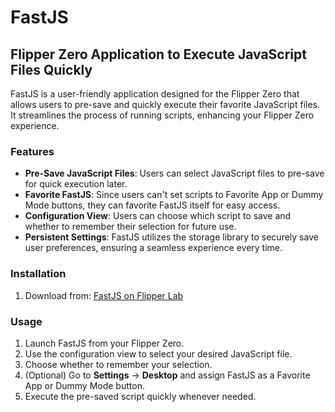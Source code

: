 # FastJS

## Flipper Zero Application to Execute JavaScript Files Quickly

FastJS is a user-friendly application designed for the Flipper Zero that allows users to pre-save and quickly execute their favorite JavaScript files. It streamlines the process of running scripts, enhancing your Flipper Zero experience.

### Features
- **Pre-Save JavaScript Files**: Users can select JavaScript files to pre-save for quick execution later.
- **Favorite FastJS**: Since users can't set scripts to Favorite App or Dummy Mode buttons, they can favorite FastJS itself for easy access.
- **Configuration View**: Users can choose which script to save and whether to remember their selection for future use.
- **Persistent Settings**: FastJS utilizes the storage library to securely save user preferences, ensuring a seamless experience every time.

### Installation
1. Download from: [FastJS on Flipper Lab](https://lab.flipper.net/apps/fast_js_app)

### Usage
1. Launch FastJS from your Flipper Zero.
2. Use the configuration view to select your desired JavaScript file.
3. Choose whether to remember your selection.
4. (Optional) Go to **Settings** -> **Desktop** and assign FastJS as a Favorite App or Dummy Mode button.
5. Execute the pre-saved script quickly whenever needed.